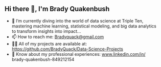 ## Hi there 👋, I'm Brady Quakenbush

- 🌱 I’m currently diving into the world of data science at Triple Ten, mastering machine learning, statistical modeling, and big data analytics to transform insights into impact...
- 📫 How to reach me: Bradyquack@gmail.com
- 👨‍💻 All of my projects are available at: https://github.com/BradyQuack/Data-Science-Projects
- 📄 Know about my professional experiences: www.linkedin.com/in/
brady-quakenbush-849212154

